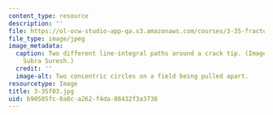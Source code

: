 ```yaml
---
content_type: resource
description: ''
file: https://ol-ocw-studio-app-qa.s3.amazonaws.com/courses/3-35-fracture-and-fatigue-fall-2003/b90585fc0a8ca262f4da88432f3a3738_3-35f03.jpg
file_type: image/jpeg
image_metadata:
  caption: Two different line-integral paths around a crack tip. (Image courtesy of
    Subra Suresh.)
  credit: ''
  image-alt: Two concentric circles on a field being pulled apart.
resourcetype: Image
title: 3-35f03.jpg
uid: b90585fc-0a8c-a262-f4da-88432f3a3738
---
```


